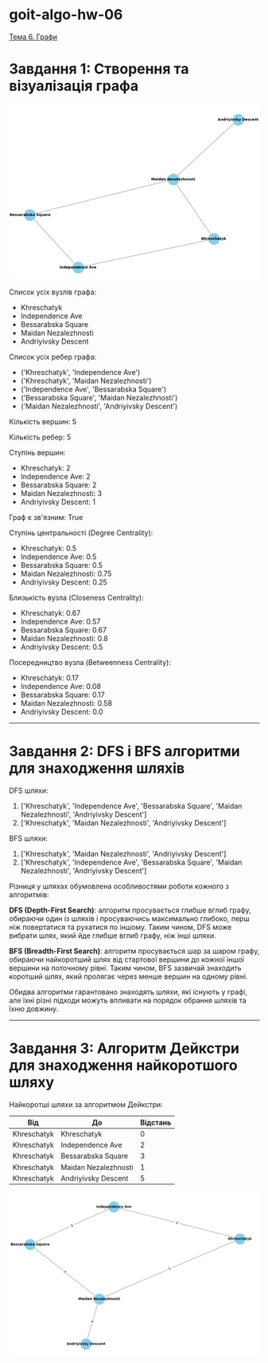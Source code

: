 # goit-algo-hw-06

[Тема 6. Графи](https://www.edu.goit.global/uk/learn/13571785/19646173/19658290/training)

# Завдання 1: Створення та візуалізація графа

![img.png](img.png)

Список усіх вузлів графа:

- Khreschatyk
- Independence Ave
- Bessarabska Square
- Maidan Nezalezhnosti
- Andriyivsky Descent

Список усіх ребер графа:

- ('Khreschatyk', 'Independence Ave')
- ('Khreschatyk', 'Maidan Nezalezhnosti')
- ('Independence Ave', 'Bessarabska Square')
- ('Bessarabska Square', 'Maidan Nezalezhnosti')
- ('Maidan Nezalezhnosti', 'Andriyivsky Descent')

Кількість вершин: 5

Кількість ребер: 5

Ступінь вершин:

- Khreschatyk: 2
- Independence Ave: 2
- Bessarabska Square: 2
- Maidan Nezalezhnosti: 3
- Andriyivsky Descent: 1

Граф є зв'язним: True

Ступінь центральності (Degree Centrality):

- Khreschatyk: 0.5
- Independence Ave: 0.5
- Bessarabska Square: 0.5
- Maidan Nezalezhnosti: 0.75
- Andriyivsky Descent: 0.25

Близькість вузла (Closeness Centrality):

- Khreschatyk: 0.67
- Independence Ave: 0.57
- Bessarabska Square: 0.67
- Maidan Nezalezhnosti: 0.8
- Andriyivsky Descent: 0.5

Посередництво вузла (Betweenness Centrality):

- Khreschatyk: 0.17
- Independence Ave: 0.08
- Bessarabska Square: 0.17
- Maidan Nezalezhnosti: 0.58
- Andriyivsky Descent: 0.0

<hr>

# Завдання 2: DFS і BFS алгоритми для знаходження шляхів

DFS шляхи:

1. ['Khreschatyk', 'Independence Ave', 'Bessarabska Square', 'Maidan Nezalezhnosti', 'Andriyivsky Descent']
2. ['Khreschatyk', 'Maidan Nezalezhnosti', 'Andriyivsky Descent']

BFS шляхи:

1. ['Khreschatyk', 'Maidan Nezalezhnosti', 'Andriyivsky Descent']
2. ['Khreschatyk', 'Independence Ave', 'Bessarabska Square', 'Maidan Nezalezhnosti', 'Andriyivsky Descent']

Різниця у шляхах обумовлена особливостями роботи кожного з алгоритмів:

<b>DFS (Depth-First Search)</b>: алгоритм просувається глибше вглиб графу, обираючи один із шляхів і просуваючись
максимально глибоко, перш ніж повертатися та рухатися по іншому. Таким чином, DFS може вибрати шлях, який йде глибше
вглиб графу, ніж інші шляхи.

<b>BFS (Breadth-First Search)</b>: алгоритм просувається шар за шаром графу, обираючи найкоротший шлях від стартової
вершини до кожної іншої вершини на поточному рівні. Таким чином, BFS зазвичай знаходить коротший шлях, який пролягає
через менше вершин на одному рівні.

Обидва алгоритми гарантовано знаходять шляхи, які існують у графі, але їхні різні підходи можуть впливати на порядок
обрання шляхів та їхню довжину.

<hr>

# Завдання 3: Алгоритм Дейкстри для знаходження найкоротшого шляху

Найкоротші шляхи за алгоритмом Дейкстри:

| Від         | До                   | Відстань |
|-------------|----------------------|----------|
| Khreschatyk | Khreschatyk          | 0        |
| Khreschatyk | Independence Ave     | 2        |
| Khreschatyk | Bessarabska Square   | 3        |
| Khreschatyk | Maidan Nezalezhnosti | 1        |
| Khreschatyk | Andriyivsky Descent  | 5        |

![img_1.png](img_1.png)